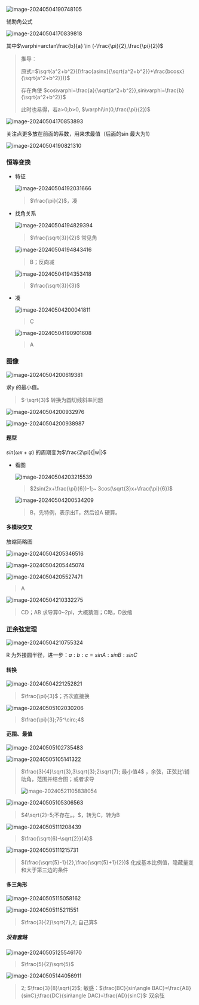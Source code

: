 ![image-20240504190748105](image-20240504190748105.png)

辅助角公式

![image-20240504170839818](image-20240504170839818.png)

其中$\varphi=arctan\frac{b}{a} \in (-\frac{\pi}{2},\frac{\pi}{2})$

> 推导：
>
> 原式=$\sqrt{a^2+b^2}{(\frac{asinx}{\sqrt{a^2+b^2}}+\frac{bcosx}{\sqrt{a^2+b^2}})}$
>
> 存在角使 $cos\varphi=\frac{a}{\sqrt{a^2+b^2}},sin\varphi=\frac{b}{\sqrt{a^2+b^2}}$
>
> 此时也易得，若a>0,b>0, $\varphi\in(0,\frac{\pi}{2})$

![image-20240504170853893](image-20240504170853893.png)

关注点更多放在前面的系数，用来求最值（后面的sin 最大为1）



![image-20240504190821310](image-20240504190821310.png)

### 恒等变换

- 特征

    ![image-20240504192031666](image-20240504192031666.png)

    > $\frac{\pi}{2}$，凑

- 找角关系

    ![image-20240504194829394](image-20240504194829394.png)

    >$\frac{\sqrt{3}}{2}$ 常见角

    ![image-20240504194843416](image-20240504194843416.png)

    >B；反向减

    ![image-20240504194353418](image-20240504194353418.png)

    > $\frac{\sqrt{3}}{3}$

- 凑

    ![image-20240504200041811](image-20240504200041811.png)

    > C

    ![image-20240504190901608](image-20240504190901608.png)

    > A

### 图像

![image-20240504200619381](image-20240504200619381.png)

求y 的最小值。

> $-\sqrt{3}$ 转换为圆切线斜率问题

![image-20240504200932976](image-20240504200932976.png)

![image-20240504200938987](image-20240504200938987.png)

#### 题型

$sin(\omega x+\varphi)$ 的周期变为$\frac{2\pi}{|w|}$

- 看图

    ![image-20240504203215539](image-20240504203215539.png)

    > $2sin(2x+\frac{\pi}{6})-1;~ 3cos(\sqrt{3}x+\frac{\pi}{6})$  

    ![image-20240504200534209](image-20240504200534209.png)

    >B，先特例，表示出T，然后设A 硬算。

#### 多模块交叉

放缩简略图 

![image-20240504205346516](image-20240504205346516.png)

![image-20240504205445074](image-20240504205445074.png)

![image-20240504205527471](image-20240504205527471.png)

> A

![image-20240504210332275](image-20240504210332275.png)

> CD；AB 求导算0~2pi，大概猜测；C略，D放缩

### 正余弦定理

![image-20240504210755324](image-20240504210755324.png)

R 为外接圆半径，进一步：$a:b:c=sinA:sinB:sinC$

#### 转换

![image-20240504221252821](image-20240504221252821.png)

> $\frac{\pi}{3}$；齐次直接换 

![image-20240505102030206](image-20240505102030206.png)

> $\frac{\pi}{3};75^\circ;4$

#### 范围、最值

![image-20240505102735483](image-20240505102735483.png)

![image-20240505105141322](image-20240505105141322.png)

> $\frac{3}{4}\sqrt{3},3\sqrt{3};2\sqrt{7}; 最小值4$  ，余弦，正弦比\辅助角，范围并结合图；或者求导
>
> ![image-20240521105838054](image-20240521105838054.png)

![image-20240505105306563](image-20240505105306563.png)

> $4\sqrt{2}-5;不存在。。$，转为C，转为B

![image-20240505111208439](image-20240505111208439.png)

> $\frac{\sqrt{6}-\sqrt{2}}{4}$

![image-20240505111215731](image-20240505111215731.png)

> $(\frac{\sqrt{5}-1}{2},\frac{\sqrt{5}+1}{2})$ 化成基本比例值，隐藏量变和大于第三边的条件

#### 多三角形

![image-20240505115058162](image-20240505115058162.png)

![image-20240505115211551](image-20240505115211551.png)

> $\frac{3}{2}\sqrt{7},2; 自己算$

##### 没有套路

![image-20240505125546170](image-20240505125546170.png)

> $\frac{5}{2}\sqrt{5}$

![image-20240505144056911](image-20240505144056911.png)

> 2; $\frac{3}{8}\sqrt{2}$; 敏感：$\frac{BC}{sin\angle BAC}=\frac{AB}{sinC};\frac{DC}{sin\angle DAC}=\frac{AD}{sinC}$: 双余弦

